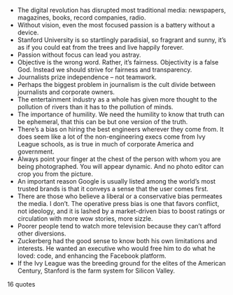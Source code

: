  - The digital revolution has disrupted most traditional media: newspapers, magazines, books, record companies, radio.
 - Without vision, even the most focused passion is a battery without a device.
 - Stanford University is so startlingly paradisial, so fragrant and sunny, it’s as if you could eat from the trees and live happily forever.
 - Passion without focus can lead you astray.
 - Objective is the wrong word. Rather, it’s fairness. Objectivity is a false God. Instead we should strive for fairness and transparency.
 - Journalists prize independence – not teamwork.
 - Perhaps the biggest problem in journalism is the cult divide between journalists and corporate owners.
 - The entertainment industry as a whole has given more thought to the pollution of rivers than it has to the pollution of minds.
 - The importance of humility. We need the humility to know that truth can be ephemeral, that this can be but one version of the truth.
 - There’s a bias on hiring the best engineers wherever they come from. It does seem like a lot of the non-engineering execs come from Ivy League schools, as is true in much of corporate America and government.
 - Always point your finger at the chest of the person with whom you are being photographed. You will appear dynamic. And no photo editor can crop you from the picture.
 - An important reason Google is usually listed among the world’s most trusted brands is that it conveys a sense that the user comes first.
 - There are those who believe a liberal or a conservative bias permeates the media. I don’t. The operative press bias is one that favors conflict, not ideology, and it is lashed by a market-driven bias to boost ratings or circulation with more wow stories, more sizzle.
 - Poorer people tend to watch more television because they can’t afford other diversions.
 - Zuckerberg had the good sense to know both his own limitations and interests. He wanted an executive who would free him to do what he loved: code, and enhancing the Facebook platform.
 - If the Ivy League was the breeding ground for the elites of the American Century, Stanford is the farm system for Silicon Valley.

16 quotes